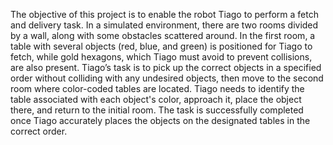 The objective of this project is to enable the robot Tiago to perform a fetch and delivery task. In a simulated environment, there are two rooms divided by a wall, along with some obstacles scattered around. In the first room, a table with several objects (red, blue, and green) is positioned for Tiago to fetch, while gold hexagons, which Tiago must avoid to prevent collisions, are also present. Tiago’s task is to pick up the correct objects in a specified order without colliding with any undesired objects, then move to the second room where color-coded tables are located. Tiago needs to identify the table associated with each object's color, approach it, place the object there, and return to the initial room. The task is successfully completed once Tiago accurately places the objects on the designated tables in the correct order.